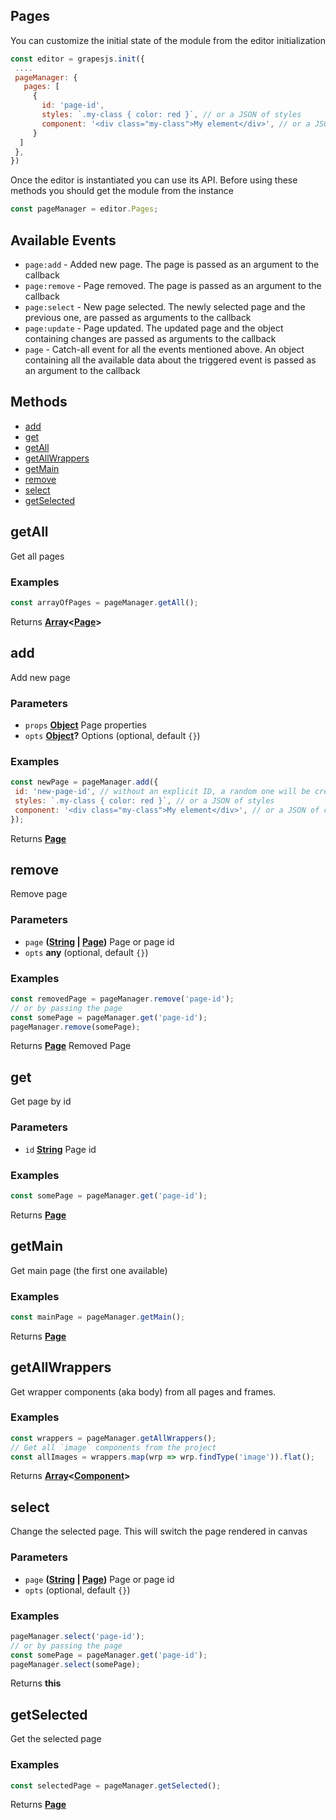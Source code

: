 <!-- Generated by documentation.js. Update this documentation by updating the source code. -->

## Pages

You can customize the initial state of the module from the editor initialization

```js
const editor = grapesjs.init({
 ....
 pageManager: {
   pages: [
     {
       id: 'page-id',
       styles: `.my-class { color: red }`, // or a JSON of styles
       component: '<div class="my-class">My element</div>', // or a JSON of components
     }
  ]
 },
})
```

Once the editor is instantiated you can use its API. Before using these methods you should get the module from the instance

```js
const pageManager = editor.Pages;
```

## Available Events

*   `page:add` - Added new page. The page is passed as an argument to the callback
*   `page:remove` - Page removed. The page is passed as an argument to the callback
*   `page:select` - New page selected. The newly selected page and the previous one, are passed as arguments to the callback
*   `page:update` - Page updated. The updated page and the object containing changes are passed as arguments to the callback
*   `page` - Catch-all event for all the events mentioned above. An object containing all the available data about the triggered event is passed as an argument to the callback

## Methods

*   [add][1]
*   [get][2]
*   [getAll][3]
*   [getAllWrappers][4]
*   [getMain][5]
*   [remove][6]
*   [select][7]
*   [getSelected][8]

[Page]: page.html

[Component]: component.html

## getAll

Get all pages

### Examples

```javascript
const arrayOfPages = pageManager.getAll();
```

Returns **[Array][9]<[Page]>** 

## add

Add new page

### Parameters

*   `props` **[Object][10]** Page properties
*   `opts` **[Object][10]?** Options (optional, default `{}`)

### Examples

```javascript
const newPage = pageManager.add({
 id: 'new-page-id', // without an explicit ID, a random one will be created
 styles: `.my-class { color: red }`, // or a JSON of styles
 component: '<div class="my-class">My element</div>', // or a JSON of components
});
```

Returns **[Page]** 

## remove

Remove page

### Parameters

*   `page` **([String][11] | [Page])** Page or page id
*   `opts` **any**  (optional, default `{}`)

### Examples

```javascript
const removedPage = pageManager.remove('page-id');
// or by passing the page
const somePage = pageManager.get('page-id');
pageManager.remove(somePage);
```

Returns **[Page]** Removed Page

## get

Get page by id

### Parameters

*   `id` **[String][11]** Page id

### Examples

```javascript
const somePage = pageManager.get('page-id');
```

Returns **[Page]** 

## getMain

Get main page (the first one available)

### Examples

```javascript
const mainPage = pageManager.getMain();
```

Returns **[Page]** 

## getAllWrappers

Get wrapper components (aka body) from all pages and frames.

### Examples

```javascript
const wrappers = pageManager.getAllWrappers();
// Get all `image` components from the project
const allImages = wrappers.map(wrp => wrp.findType('image')).flat();
```

Returns **[Array][9]<[Component]>** 

## select

Change the selected page. This will switch the page rendered in canvas

### Parameters

*   `page` **([String][11] | [Page])** Page or page id
*   `opts`   (optional, default `{}`)

### Examples

```javascript
pageManager.select('page-id');
// or by passing the page
const somePage = pageManager.get('page-id');
pageManager.select(somePage);
```

Returns **this** 

## getSelected

Get the selected page

### Examples

```javascript
const selectedPage = pageManager.getSelected();
```

Returns **[Page]** 

[1]: #add

[2]: #get

[3]: #getall

[4]: #getallwrappers

[5]: #getmain

[6]: #remove

[7]: #select

[8]: #getselected

[9]: https://developer.mozilla.org/docs/Web/JavaScript/Reference/Global_Objects/Array

[10]: https://developer.mozilla.org/docs/Web/JavaScript/Reference/Global_Objects/Object

[11]: https://developer.mozilla.org/docs/Web/JavaScript/Reference/Global_Objects/String
